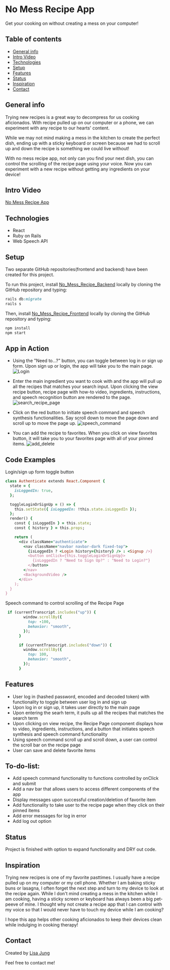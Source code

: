 # No Mess Recipe App

Get your cooking on without creating a mess on your computer!

## Table of contents

- [General info](#general-info)
- [Intro Video](#intro-video)
- [Technologies](#technologies)
- [Setup](#setup)
- [Features](#features)
- [Status](#status)
- [Inspiration](#inspiration)
- [Contact](#contact)

## General info

Trying new recipes is a great way to decompress for us cooking aficionados.
With recipe pulled up on our computer or a phone, we can experiment with any recipe to our hearts' content. 

While we may not mind making a mess in the kitchen to create the perfect dish, ending up with a sticky keyboard or screen because we had to scroll up and down the recipe is something we could live without!

With no mess recipe app, not only can you find your next dish, you can control the scrolling of the recipe page using your voice.
Now you can experiment with a new recipe without getting any ingredients on your device!

## Intro Video

[No Mess Recipe App](https://youtu.be/MqkuIBRldRU)

## Technologies

* React
* Ruby on Rails
* Web Speech API

## Setup

Two separate GitHub repositories(frontend and backend) have been created for this project.

To run this project, install [No_Mess_Recipe_Backend](https://github.com/LisaHJung/No_Mess_Recipe_Backend) locally by cloning the GitHub repository and typing:

```ruby
rails db:migrate
rails s
```

Then, install [No_Mess_Recipe_Frontend](https://github.com/LisaHJung/No_Mess_Recipe_Frontend) locally by cloning the GitHub repository and typing:

```ruby
npm install
npm start
```

## App in Action

* Using the "Need to...?" button, you can toggle between log in or sign up form. Upon sign up or login, the app will take you to the main page. 
   ![Login](https://user-images.githubusercontent.com/60980933/85210208-32616300-b2fb-11ea-994b-1010ad198d25.gif)
   
* Enter the main ingredient you want to cook with and the app will pull up all the recipes that matches your search input. Upon clicking the view recipe button, recipe page with how-to video, ingredients, instructions, and speech recognition button are rendered to the page. 
   ![search_recipe_page](https://user-images.githubusercontent.com/60980933/85211146-60e33c00-b303-11ea-837e-eb6ee7b3517f.gif)

* Click on the red button to initiate speech command and speech synthesis functionalities. Say scroll down to move the page down and scroll up to move the page up. 
   ![speech_command](https://user-images.githubusercontent.com/60980933/85210895-25477280-b301-11ea-8e76-2dcdc8378bd3.gif)

* You can add the recipe to favorites. When you click on view favorites button, it will take you to your favorites page with all of your pinned items. 
  ![add_delete](https://user-images.githubusercontent.com/60980933/85211594-dd781980-b307-11ea-95d7-cd1472246077.gif)


## Code Examples

Login/sign up form toggle button
```ruby
class Authenticate extends React.Component {
  state = {
    isLoggedIn: true,
  };

  toggleLoginOrSignUp = () => {
    this.setState({ isLoggedIn: !this.state.isLoggedIn });
  };
  render() {
    const { isLoggedIn } = this.state;
    const { history } = this.props;

    return (
      <div className="authenticate">
        <nav className="navbar navbar-dark fixed-top">
          {isLoggedIn ? <Login history={history} /> : <Signup />}
          <button onClick={this.toggleLoginOrSignUp}>
            {isLoggedIn ? "Need to Sign Up?" : "Need to Login?"}
          </button>
        </nav>
        <BackgroundVideo />
      </div>
    );
  }
}
```
Speech command to control scrolling of the Recipe Page
```ruby
 if (currentTranscript.includes("up")) {
        window.scrollBy({
          top: -100,
          behavior: "smooth",
        });
      }

      if (currentTranscript.includes("down")) {
        window.scrollBy({
          top: 100,
          behavior: "smooth",
        });
      }
```

## Features

- User log in (hashed password, encoded and decoded token) with functionality to toggle between user log in and sign up
- Upon log in or sign up, it takes user directly to the main page 
- Upon entering the searh term, it pulls up all the recipes that matches the search term
- Upon clicking on view recipe, the Recipe Page component displays how to video, ingredients, instructions, and a button that initiates speech synthesis and speech command functionality
- Using speech command scroll up and scroll down, a user can control the scroll bar on the recipe page
- User can save and delete favorite items 

## To-do-list:

- Add speech command functionality to functions controlled by onClick and submit
- Add a nav bar that allows users to access different components of the app
- Display messages upon successful creation/deletion of favorite item
- Add functionality to take user to the recipe page when they click on their pinned items
- Add error messages for log in error
- Add log out option

## Status

Project is finished with option to expand functionality and DRY out code.

## Inspiration

Trying new recipes is one of my favorite pasttimes. I usually have a recipe pulled up on my computer or my cell phone.
Whether I am baking sticky buns or lasagna, I often forget the next step and turn to my device to look at the recipe again. 
While I don't mind creating a mess in the kitchen while I am cooking, having a sticky screen or keyboard has always been a big pet-peeve of mine. 
I thought why not create a recipe app that I can control with my voice so that I would never have to touch my device while I am cooking?

I hope this app helps other cooking aficionados to keep their devices clean while indulging in cooking therapy!

## Contact

Created by [Lisa Jung](https://www.linkedin.com/in/lisa-jung-23304b53/)

Feel free to contact me!
